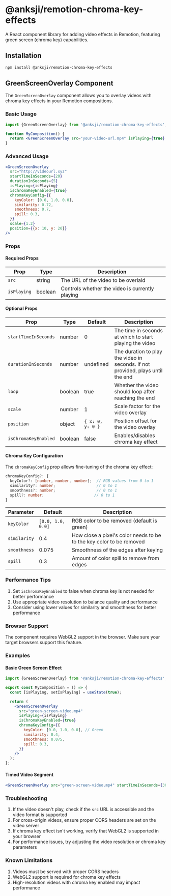 # @anksji/remotion-chroma-key-effects

A React component library for adding video effects in Remotion, featuring green screen (chroma key) capabilities.

## Installation

```bash
npm install @anksji/remotion-chroma-key-effects
```

## GreenScreenOverlay Component

The `GreenScreenOverlay` component allows you to overlay videos with chroma key effects in your Remotion compositions.

### Basic Usage

```jsx
import {GreenScreenOverlay} from '@anksji/remotion-chroma-key-effects';

function MyComposition() {
  return <GreenScreenOverlay src="your-video-url.mp4" isPlaying={true} isChromaKeyEnabled={true} />;
}
```

### Advanced Usage

```jsx
<GreenScreenOverlay
  src="http://videourl.xyz"
  startTimeInSeconds={20}
  durationInSeconds={5}
  isPlaying={isPlaying}
  isChromaKeyEnabled={true}
  chromaKeyConfig={{
    keyColor: [0.0, 1.0, 0.0],
    similarity: 0.72,
    smoothness: 0.7,
    spill: 0.3,
  }}
  scale={1.2}
  position={{x: 10, y: 20}}
/>
```

### Props

#### Required Props

| Prop        | Type    | Description                                     |
| ----------- | ------- | ----------------------------------------------- |
| `src`       | string  | The URL of the video to be overlaid             |
| `isPlaying` | boolean | Controls whether the video is currently playing |

#### Optional Props

| Prop                 | Type    | Default          | Description                                                                     |
| -------------------- | ------- | ---------------- | ------------------------------------------------------------------------------- |
| `startTimeInSeconds` | number  | 0                | The time in seconds at which to start playing the video                         |
| `durationInSeconds`  | number  | undefined        | The duration to play the video in seconds. If not provided, plays until the end |
| `loop`               | boolean | true             | Whether the video should loop after reaching the end                            |
| `scale`              | number  | 1                | Scale factor for the video overlay                                              |
| `position`           | object  | `{ x: 0, y: 0 }` | Position offset for the video overlay                                           |
| `isChromaKeyEnabled` | boolean | false            | Enables/disables chroma key effect                                              |

#### Chroma Key Configuration

The `chromaKeyConfig` prop allows fine-tuning of the chroma key effect:

```typescript
chromaKeyConfig?: {
  keyColor?: [number, number, number];  // RGB values from 0 to 1
  similarity?: number;                  // 0 to 1
  smoothness?: number;                  // 0 to 1
  spill?: number;                      // 0 to 1
}
```

| Parameter    | Default           | Description                                                          |
| ------------ | ----------------- | -------------------------------------------------------------------- |
| `keyColor`   | `[0.0, 1.0, 0.0]` | RGB color to be removed (default is green)                           |
| `similarity` | 0.4               | How close a pixel's color needs to be to the key color to be removed |
| `smoothness` | 0.075             | Smoothness of the edges after keying                                 |
| `spill`      | 0.3               | Amount of color spill to remove from edges                           |

### Performance Tips

1. Set `isChromaKeyEnabled` to false when chroma key is not needed for better performance
2. Use appropriate video resolution to balance quality and performance
3. Consider using lower values for similarity and smoothness for better performance

### Browser Support

The component requires WebGL2 support in the browser. Make sure your target browsers support this feature.

### Examples

#### Basic Green Screen Effect

```jsx
import {GreenScreenOverlay} from '@anksji/remotion-chroma-key-effects';

export const MyComposition = () => {
  const [isPlaying, setIsPlaying] = useState(true);

  return (
    <GreenScreenOverlay
      src="green-screen-video.mp4"
      isPlaying={isPlaying}
      isChromaKeyEnabled={true}
      chromaKeyConfig={{
        keyColor: [0.0, 1.0, 0.0], // Green
        similarity: 0.4,
        smoothness: 0.075,
        spill: 0.3,
      }}
    />
  );
};
```

#### Timed Video Segment

```jsx
<GreenScreenOverlay src="green-screen-video.mp4" startTimeInSeconds={30} durationInSeconds={10} isPlaying={true} scale={1.5} position={{x: 20, y: -10}} />
```

### Troubleshooting

1. If the video doesn't play, check if the `src` URL is accessible and the video format is supported
2. For cross-origin videos, ensure proper CORS headers are set on the video server
3. If chroma key effect isn't working, verify that WebGL2 is supported in your browser
4. For performance issues, try adjusting the video resolution or chroma key parameters

### Known Limitations

1. Videos must be served with proper CORS headers
2. WebGL2 support is required for chroma key effects
3. High-resolution videos with chroma key enabled may impact performance

